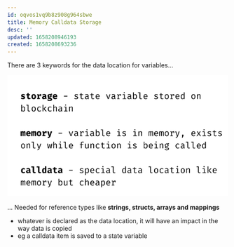```yaml
---
id: oqvos1vq9b8z908g964sbwe
title: Memory Calldata Storage
desc: ''
updated: 1658208946193
created: 1658208693236
---
```


There are 3 keywords for the data location for variables...

![](./assets/images/solidity-memory1.png)

... Needed for reference types like **strings, structs, arrays and mappings**
- whatever is declared as the data location, it will have an impact in the way data is copied
- eg a calldata item is saved to a state variable